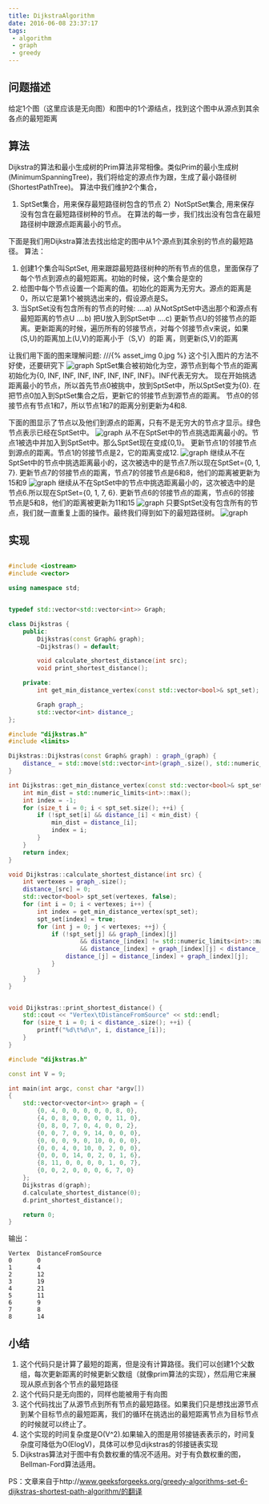```yaml
---
title: DijkstraAlgorithm
date: 2016-06-08 23:37:17
tags: 
 - algorithm
 - graph
 - greedy
---
```


## 问题描述
给定1个图（这里应该是无向图）和图中的1个源结点，找到这个图中从源点到其余各点的最短距离

## 算法
Dijkstra的算法和最小生成树的Prim算法非常相像。类似Prim的最小生成树(MinimumSpanningTree)，我们将给定的源点作为跟，生成了最小路径树(ShortestPathTree)。
算法中我们维护2个集合，
1) SptSet集合，用来保存最短路径树包含的节点
2）NotSptSet集合, 用来保存没有包含在最短路径树种的节点。
在算法的每一步，我们找出没有包含在最短路径树中跟源点距离最小的节点。

下面是我们用Dijkstra算法去找出给定的图中从1个源点到其余别的节点的最短路径。
算法：
1) 创建1个集合叫SptSet, 用来跟踪最短路径树种的所有节点的信息，里面保存了每个节点到源点的最短距离。初始的时候，这个集合是空的
2) 给图中每个节点设置一个距离的值。初始化的距离为无穷大。源点的距离是0，所以它是第1个被挑选出来的，假设源点是S。
3) 当SptSet没有包含所有的节点的时候:
….a) 从NotSptSet中选出那个和源点有最短距离的节点U
….b) 把U放入到SptSet中
….c) 更新节点U的邻接节点的距离。更新距离的时候，遍历所有的邻接节点，对每个邻接节点v来说，如果(S,U)的距离加上(U,V)的距离小于（S,V）的距     离，则更新(S,V)的距离

让我们用下面的图来理解问题:
///{% asset_img 0.jpg %} 这个引入图片的方法不好使，还要研究下
![graph](DijkstraAlgorithm/0.jpg)
SptSet集合被初始化为空，源节点到每个节点的距离初始化为{0, INF, INF, INF, INF, INF, INF, INF}。INF代表无穷大。
现在开始挑选距离最小的节点，所以首先节点0被挑中，放到SptSet中，所以SptSet变为{0}.
在把节点0加入到SptSet集合之后，更新它的邻接节点到源节点的距离。
节点0的邻接节点有节点1和7，所以节点1和7的距离分别更新为4和8.

下面的图显示了节点以及他们到源点的距离，只有不是无穷大的节点才显示。绿色节点表示已经在SptSet中。
![graph](DijkstraAlgorithm/1.jpg)
从不在SptSet中的节点挑选距离最小的。节点1被选中并加入到SptSet中。那么SptSet现在变成{0,1}。
更新节点1的邻接节点到源点的距离。节点1的邻接节点是2，它的距离变成12.
![graph](DijkstraAlgorithm/2.jpg)
继续从不在SptSet中的节点中挑选距离最小的，这次被选中的是节点7.所以现在SptSet={0, 1, 7}.
更新节点7的邻接节点的距离，节点7的邻接节点是6和8，他们的距离被更新为15和9
![graph](DijkstraAlgorithm/3.jpg)
继续从不在SptSet中的节点中挑选距离最小的，这次被选中的是节点6.所以现在SptSet={0, 1, 7, 6}.
更新节点6的邻接节点的距离，节点6的邻接节点是5和8，他们的距离被更新为11和15
![graph](DijkstraAlgorithm/4.jpg)
只要SptSet没有包含所有的节点，我们就一直重复上面的操作。最终我们得到如下的最短路径树。
![graph](DijkstraAlgorithm/5.jpg)

## 实现
```c++

#include <iostream>
#include <vector>

using namespace std;


typedef std::vector<std::vector<int>> Graph;

class Dijkstras {
    public:
        Dijkstras(const Graph& graph);
        ~Dijkstras() = default;

        void calculate_shortest_distance(int src);
        void print_shortest_distance();

    private:
        int get_min_distance_vertex(const std::vector<bool>& spt_set);

        Graph graph_;
        std::vector<int> distance_;
};

#include "dijkstras.h"
#include <limits>

Dijkstras::Dijkstras(const Graph& graph) : graph_(graph) {
    distance_ = std::move(std::vector<int>(graph_.size(), std::numeric_limits<int>::max()));
}

int Dijkstras::get_min_distance_vertex(const std::vector<bool>& spt_set) {
    int min_dist = std::numeric_limits<int>::max();
    int index = -1;
    for (size_t i = 0; i < spt_set.size(); ++i) {
        if (!spt_set[i] && distance_[i] < min_dist) {
            min_dist = distance_[i];
            index = i;
        }
    }
    return index;
}

void Dijkstras::calculate_shortest_distance(int src) {
    int vertexes = graph_.size();
    distance_[src] = 0;
    std::vector<bool> spt_set(vertexes, false);
    for (int i = 0; i < vertexes; i++) {
        int index = get_min_distance_vertex(spt_set);
        spt_set[index] = true;
        for (int j = 0; j < vertexes; ++j) {
            if (!spt_set[j] && graph_[index][j]
                    && distance_[index] != std::numeric_limits<int>::max()
                    && distance_[index] + graph_[index][j] < distance_[j]) {
                distance_[j] = distance_[index] + graph_[index][j];
            }
        }
    }
}


void Dijkstras::print_shortest_distance() {
    std::cout << "Vertex\tDistanceFromSource" << std::endl;
    for (size_t i = 0; i < distance_.size(); ++i) {
        printf("%d\t%d\n", i, distance_[i]);
    }
}

#include "dijkstras.h"

const int V = 9;

int main(int argc, const char *argv[])
{
    std::vector<vector<int>> graph = {
        {0, 4, 0, 0, 0, 0, 0, 8, 0},
        {4, 0, 8, 0, 0, 0, 0, 11, 0},
        {0, 8, 0, 7, 0, 4, 0, 0, 2},
        {0, 0, 7, 0, 9, 14, 0, 0, 0},
        {0, 0, 0, 9, 0, 10, 0, 0, 0},
        {0, 0, 4, 0, 10, 0, 2, 0, 0},
        {0, 0, 0, 14, 0, 2, 0, 1, 6},
        {8, 11, 0, 0, 0, 0, 1, 0, 7},
        {0, 0, 2, 0, 0, 0, 6, 7, 0}
    };
    Dijkstras d(graph);
    d.calculate_shortest_distance(0);
    d.print_shortest_distance();

    return 0;
}

```

输出：
```
Vertex  DistanceFromSource
0       0
1       4
2       12
3       19
4       21
5       11
6       9
7       8
8       14
```

## 小结
1. 这个代码只是计算了最短的距离，但是没有计算路径。我们可以创建1个父数组，每次更新距离的时候更新父数组（就像prim算法的实现），然后用它来展现从原点到各个节点的最短路径
2. 这个代码只是无向图的，同样也能被用于有向图
3. 这个代码找出了从源节点到所有节点的最短路径。如果我们只是想找出源节点到某个目标节点的最短距离，我们的循环在挑选出的最短距离节点为目标节点的时候就可以终止了。
4. 这个实现的时间复杂度是O(V^2).如果输入的图是用邻接链表表示的，时间复杂度可降低为O(ElogV)，具体可以参见dijkstras的邻接链表实现
5. Dijkstras算法对于图中有负数权重的情况不适用。对于有负数权重的图，Bellman-Ford算法适用。

PS：文章来自于http://www.geeksforgeeks.org/greedy-algorithms-set-6-dijkstras-shortest-path-algorithm/的翻译

